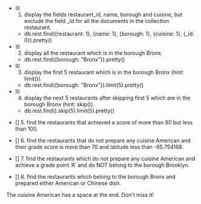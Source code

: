 - [x] 1. display the fields restaurant_id, name, borough and cuisine, but exclude the field \_id for all the documents in the collection restaurant.

  - db.rest.find({restaurant: 1}, {name: 1}, {borough: 1}, {cuisine: 1}, {\_id: 0}).pretty()

- [x] 2. display all the restaurant which is in the borough Bronx.

  - db.rest.find({borough: "Bronx"}).pretty()

- [x] 3. display the first 5 restaurant which is in the borough Bronx (hint: limit()).

  - db.rest.find({borough: "Bronx"}).limit(5).pretty()

- [x] 4. display the next 5 restaurants after skipping first 5 which are in the borough Bronx (hint: skip()).

  - db.rest.find().skip(5).limit(5).pretty()

- [] 5. find the restaurants that achieved a score of more than 80 but less than 100.

- [] 6. find the restaurants that do not prepare any cuisine American and their grade score is more than 70 and latitude less than -65.754168.

- [] 7. find the restaurants which do not prepare any cuisine American and achieve a grade point ‘A' and do NOT belong to the borough Brooklyn.

- [] 8. find the restaurants which belong to the borough Bronx and prepared either American or Chinese dish.

The cuisine American has a space at the end. Don't miss it!
